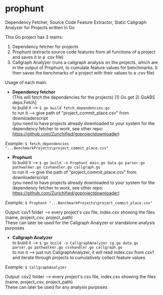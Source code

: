 # prophunt
Dependency Fetcher, Source Code Feature Extractor, Static Callgraph Analyzer for Projects written in Go

This Go project has 3 mains:
1) Dependency fetcher for projects
2) Prophunt (extracts source code features from all functions of a project and saves it in a .csv file)
3) Callgraph Analyzer (runs a callgraph analysis on the projects, which are in the output of Prophunt, to cumulate feature values for benchmarks. It then saves the benchmarks of a project with their values to a .csv file)


Usage of each main:

- **Dependency fetcher**  
(This will fetch the dependencies for the projects) [1) Go get 2) GoABS deps.Fetch]  
to build it --> `$ go build fetch_dependencies.go`  
to run it --> give path of "project_commit_place.csv" from downloaderscript  
(you need to have projects already downloaded to your system for the dependency fetcher to work, see other repo: https://github.com/Zurichified/goprojectdownloader)  

*Example:*
`$ fetch_dependencies "...BenchmarkProjects\project_commit_place.csv"`  


- **Prophunt**  
to build it --> `$ go build -o Prophunt main.go data.go parser.go pathwalker.go csvhandler.go callgraph.go`  
to run it --> give the path of "project_commit_place.csv" from downloaderscript  
(you need to have projects already downloaded to your system for the dependency fetcher to work, see other repo: https://github.com/Zurichified/goprojectdownloader)  

*Example:*
`$ Prophunt "...BenchmarkProjects\project_commit_place.csv"`  

Output: csv1 folder --> every project's csv file, index.csv showing the files (name, project_csv, project_path)  
These can later be used for the Callgraph Analyzer or standalone analysis purposes



- **Callgraph Analyzer**  
to build it --> `$ go build -o CallgraphAnalyzer cg.go data.go parser.go pathwalker.go csvhandler.go callgraph.go`  
to run it --> just run CallgraphAnalyzer, it will read index.csv from csv1 and iterate through projects to cumulatively collect feature values  

*Example:*
`$ CallgraphAnalyzer`  

Output: csv2 folder --> every project's csv file, index.csv showing the files (name, project_csv, project_path)  
These can later be used for any analysis purposes

